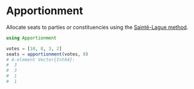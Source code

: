 # Apportionment

Allocate seats to parties or constituencies using the [Saintë-Lague method](https://en.wikipedia.org/wiki/Webster/Sainte-Lagu%C3%AB_method).

```julia
using Apportionment

votes = [10, 8, 3, 2]
seats = apportionment(votes, 8)
# 4-element Vector{Int64}:
#  3
#  3
#  1
#  1
```
